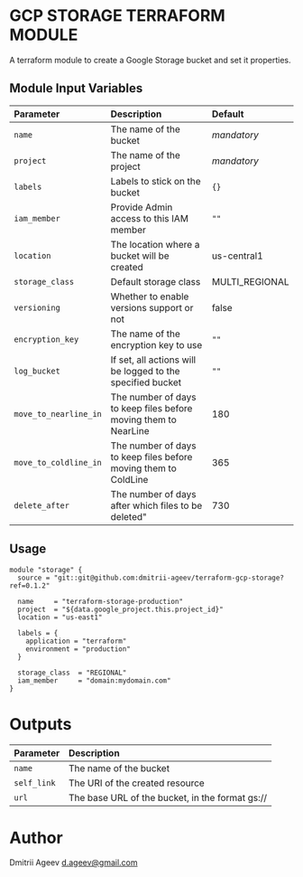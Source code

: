 GCP STORAGE TERRAFORM MODULE
============================

A terraform module to create a Google Storage bucket and set it properties.


Module Input Variables
----------------------

| Parameter         | Description                                 | Default        |
| :--------         | :----------                                 | :------        |
| `name`            | The name of the bucket                      |  _mandatory_   |
| `project`         | The name of the project                     |  _mandatory_   |
| `labels`          | Labels to stick on the bucket               | `{}`           |
| `iam_member`      | Provide Admin access to this IAM member     | `""`           |
| `location`        | The location where a bucket will be created | us-central1    |
| `storage_class`   | Default storage class                       | MULTI_REGIONAL |
| `versioning`      | Whether to enable versions support or not   | false          |
| `encryption_key`  | The name of the encryption key to use       | `""`           |
| `log_bucket`      | If set, all actions will be logged to the specified bucket          | `""` |
| `move_to_nearline_in` | The number of days to keep files before moving them to NearLine | 180  |
| `move_to_coldline_in` | The number of days to keep files before moving them to ColdLine | 365  |
| `delete_after`        | The number of days after which files to be deleted"             | 730  |


Usage
-----

```hcl
module "storage" {
  source = "git::git@github.com:dmitrii-ageev/terraform-gcp-storage?ref=0.1.2"

  name     = "terraform-storage-production"
  project  = "${data.google_project.this.project_id}"
  location = "us-east1"

  labels = {
    application = "terraform"
    environment = "production"
  }

  storage_class  = "REGIONAL"
  iam_member     = "domain:mydomain.com"
}
```


Outputs
=======

| Parameter      | Description                                                  |
| :--------      | :----------                                                  |
| `name`         | The name of the bucket                                       |
| `self_link`    | The URI of the created resource                              |
| `url`          | The base URL of the bucket, in the format gs://<bucket-name> |


Author
======

Dmitrii Ageev <d.ageev@gmail.com>
